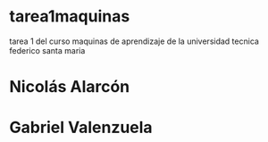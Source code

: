 # tarea1maquinas
tarea 1 del curso maquinas de aprendizaje de la universidad tecnica federico santa maria
# Nicolás Alarcón
# Gabriel Valenzuela 
